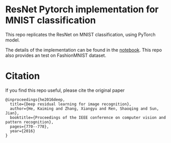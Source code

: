 # ResNet Pytorch implementation for MNIST classification
This repo replicates the ResNet on MNIST classification, using PyTorch model.

The details of the implementation can be found in the [notebook](https://github.com/JiahongChen/resnet-pytorch/blob/master/ResNet_MNIST_Pytorch.ipynb). This repo also provides an test on FashionMNIST dataset.

# Citation
 
If you find this repo useful, please cite the original paper

```
@inproceedings{he2016deep,
  title={Deep residual learning for image recognition},
  author={He, Kaiming and Zhang, Xiangyu and Ren, Shaoqing and Sun, Jian},
  booktitle={Proceedings of the IEEE conference on computer vision and pattern recognition},
  pages={770--778},
  year={2016}
}
```
